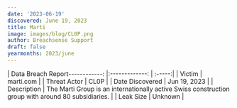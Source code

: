 ```yaml
---
date: '2023-06-19'
discovered: June 19, 2023
title: Marti
image: images/blog/CL0P.png
author: Breachsense Support
draft: false
yearmonths: 2023/june
---
```


| Data Breach Report------------:     |:-------------:    | :-----:|
| Victim      | marti.com      | 
| Threat Actor      | CL0P      | 
| Date Discovered      | Jun 19, 2023      | 
| Description      | The Marti Group is an internationally active Swiss construction group with around 80 subsidiaries.      | 
| Leak Size      | Unknown      | 

